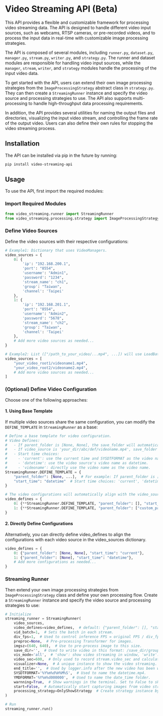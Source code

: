 # Video Streaming API (Beta)

This API provides a flexible and customizable framework for processing video streaming data. The API is designed to handle different video input sources, such as webcams, RTSP cameras, or pre-recorded videos, and to process the input data in real-time with customizable image processing strategies.

The API is composed of several modules, including `runner.py`, `dataset.py`, `manager.py`, `stream.py`, `writer.py`, and `strategy.py`. The runner and dataset modules are responsible for handling video input sources, while the `manager`, `stream`, `writer`, and `strategy` modules handle the processing of the input video data.

To get started with the API, users can extend their own image processing strategies from the `ImageProcessingStrategy` abstract class in `strategy.py`. They can then create a `StreamingRunner` instance and specify the video source and processing strategies to use. The API also supports multi-processing to handle high-throughput data processing requirements.

In addition, the API provides several utilities for naming the output files and directories, visualizing the input video stream, and controlling the frame rate of the output video. Users can also define their own rules for stopping the video streaming process.

## Installation

The API can be installed via pip in the future by running:
```css
pip install video-streaming-api
```

## Usage

To use the API, first import the required modules:

### Import Required Modules

```python
from video_streaming.runner import StreamingRunner
from video_streaming.processing.strategy import ImageProcessingStrategy
```

### Define Video Sources
Define the video sources with their respective configurations:
```python
# Example1: Dictionary that uses VideoManagers.
video_sources = {
    0: {
        'ip': "192.168.200.1",
        'port': "8554",
        'username': "Admin1",
        'password': "1234",
        'stream_name': "ch1",
        'group': "Taiwan",
        'channel': 'Taipei'
    },
    1: {
        'ip': "192.168.201.1",
        'port': "8554",
        'username': "Admin2",
        'password': "5678",
        'stream_name': "ch2",
        'group': "Taiwan",
        'channel': 'Taipei'
    },
    # Add more video sources as needed...
}

# Example2: List (["/path_to_your_video/...mp4", ...]) will use LoadBatchVideos.
video_sources = [
    "your_video_root1/videoname1.mp4",
    "your_video_root2/videoname2.mp4",
    # Add more video sources as needed...
]
```

### (Optional) Define Video Configuration

Choose one of the following approaches:

#### 1. Using Base Template
If multiple video sources share the same configuration, you can modify the `DEFINE_TEMPLATE` in `StreamingRunner` as a base:

```python
# Define a base template for video configuration.
# Video Defines:
#   - If parent_folder is [None, None], the save_folder will automatically read the source directory.
#   - If video_source is 'your_dir/abc/def/videoname.mp4', save_folder will be 'save_dir/abc/def'.
#   - Start time choices:
#     - 'current': use the current time and SYSDTFORMAT as the video name.
#     - 'datetime': use the video source's video name as datetime.
#     - 'videoname': directly use the video name as the video name.
StreamingRunner.DEFINE_TEMPLATE = {
    "parent_folder": [None, ...],  # For example: If parent_folder is [None, None], save_folder will automatically read the source directory.
    "start_time": "datetime"  # Start time choices: 'current', 'datetime', 'videoname'.
}

# The video configurations will automatically align with the video_sources using the base template.
video_defines = {
    0: {**StreamingRunner.DEFINE_TEMPLATE, "parent_folder": [], "start_time": "current"},
    1: {**StreamingRunner.DEFINE_TEMPLATE, "parent_folder": ["custom_path"], "start_time": "datetime"},
}
```

#### 2. Directly Define Configurations
Alternatively, you can directly define video_defines to align the configurations with each video source in the video_sources dictionary.
```python
video_defines = {
    0: {"parent_folder": [None, None], "start_time": "current"},
    1: {"parent_folder": [None], "start_time": "datetime"},
    # Add more configurations as needed...
}
```

### Streaming Runner
Then extend your own image processing strategies from `ImageProcessingStrategy` class and define your own processing flow. Create a `StreamingRunner` instance and specify the video source and processing strategies to use:
```python
# Initialize
streaming_runner = StreamingRunner(
    video_sources,
    video_defines=video_defines,  # default: {"parent_folder": [], "start_time": "current"}
    vid_batch=1,  # Sets the batch in each stream.
    div_fps=1,  # Used to control inference FPS = original FPS / div_fps.
    preproc=None,  # Pre-processing Transformer for images.
    imgsz=(640, 640),  # Use to pre-process image to this size.
    save_dir='',  # Used to write video in this format: /save_dir/group/channel/YMDFORMAT/SYSDTFORMAT.mp4
    vis_mode='all',  # 'show': show video streaming in window, 'write': only write into output video, 'all': both.
    video_sec=600,  # Only used to record stream.video_sec and calculate stream.epochframes in real-time video.
    visualizer=None,  # A unique instance to show the video streaming.
    end_title='',  # Used by logger.info after the new video has been written to output from writer.
    SYSDTFORMAT='%Y%m%d%H%M%S',  # Used to name the datetime.mp4.
    YMDFORMAT='%Y%m%d000000',  # Used to name the date_time folder.
    warnning=True,  # Show warnings in the terminal. Set to False to skip showing information.
    start=False,  # Automatically start capturing images from video streaming after successful initialization.
    processing_strategy=OnlyShowStrategy  # Create strategy instance by extending the ImageProcessingStrategy class.
)

# Run
streaming_runner.run()
```
